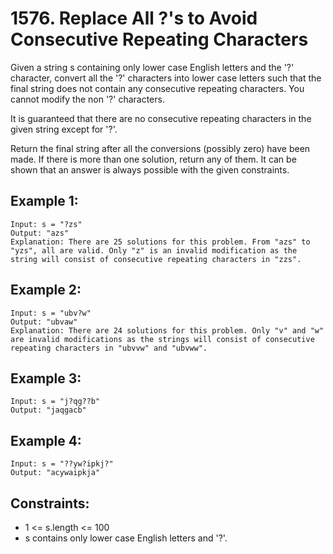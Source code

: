 # 1576. Replace All ?'s to Avoid Consecutive Repeating Characters

Given a string s containing only lower case English letters and the '?' character, convert all the '?' characters into lower case letters such that the final string does not contain any consecutive repeating characters. You cannot modify the non '?' characters.

It is guaranteed that there are no consecutive repeating characters in the given string except for '?'.

Return the final string after all the conversions (possibly zero) have been made. If there is more than one solution, return any of them. It can be shown that an answer is always possible with the given constraints.

## Example 1:

```
Input: s = "?zs"
Output: "azs"
Explanation: There are 25 solutions for this problem. From "azs" to "yzs", all are valid. Only "z" is an invalid modification as the string will consist of consecutive repeating characters in "zzs".
```

## Example 2:

```
Input: s = "ubv?w"
Output: "ubvaw"
Explanation: There are 24 solutions for this problem. Only "v" and "w" are invalid modifications as the strings will consist of consecutive repeating characters in "ubvvw" and "ubvww".
```

## Example 3:

```
Input: s = "j?qg??b"
Output: "jaqgacb"
```

## Example 4:

```
Input: s = "??yw?ipkj?"
Output: "acywaipkja"
```

## Constraints:

* 1 <= s.length <= 100
* s contains only lower case English letters and '?'.
